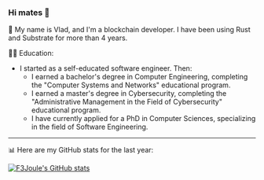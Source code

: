 ### Hi mates 👋

🌱 My name is Vlad, and I'm a blockchain developer. I have been using Rust and Substrate for more than 4 years.

🧑‍🎓 Education:
- I started as a self-educated software engineer. Then:
  - I earned a bachelor's degree in Computer Engineering, completing the "Computer Systems and Networks" educational program.
  - I earned a master's degree in Cybersecurity, completing the "Administrative Management in the Field of Cybersecurity" educational program.
  - I have currently applied for a PhD in Computer Sciences, specializing in the field of Software Engineering.

---
📊 Here are my GitHub stats for the last year:

[![F3Joule's GitHub stats](https://github-readme-stats.vercel.app/api?username=f3joule&theme=dracula&show_icons=true&count_private=true&hide_title=true)](https://github.com/f3joule/f3joule)
